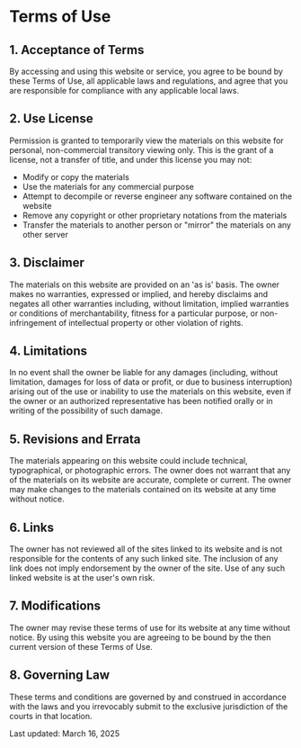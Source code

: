 # Terms of Use

## 1. Acceptance of Terms

By accessing and using this website or service, you agree to be bound by these Terms of Use, all applicable laws and regulations, and agree that you are responsible for compliance with any applicable local laws.

## 2. Use License

Permission is granted to temporarily view the materials on this website for personal, non-commercial transitory viewing only. This is the grant of a license, not a transfer of title, and under this license you may not:
- Modify or copy the materials
- Use the materials for any commercial purpose
- Attempt to decompile or reverse engineer any software contained on the website
- Remove any copyright or other proprietary notations from the materials
- Transfer the materials to another person or "mirror" the materials on any other server

## 3. Disclaimer

The materials on this website are provided on an 'as is' basis. The owner makes no warranties, expressed or implied, and hereby disclaims and negates all other warranties including, without limitation, implied warranties or conditions of merchantability, fitness for a particular purpose, or non-infringement of intellectual property or other violation of rights.

## 4. Limitations

In no event shall the owner be liable for any damages (including, without limitation, damages for loss of data or profit, or due to business interruption) arising out of the use or inability to use the materials on this website, even if the owner or an authorized representative has been notified orally or in writing of the possibility of such damage.

## 5. Revisions and Errata

The materials appearing on this website could include technical, typographical, or photographic errors. The owner does not warrant that any of the materials on its website are accurate, complete or current. The owner may make changes to the materials contained on its website at any time without notice.

## 6. Links

The owner has not reviewed all of the sites linked to its website and is not responsible for the contents of any such linked site. The inclusion of any link does not imply endorsement by the owner of the site. Use of any such linked website is at the user's own risk.

## 7. Modifications

The owner may revise these terms of use for its website at any time without notice. By using this website you are agreeing to be bound by the then current version of these Terms of Use.

## 8. Governing Law

These terms and conditions are governed by and construed in accordance with the laws and you irrevocably submit to the exclusive jurisdiction of the courts in that location.

Last updated: March 16, 2025